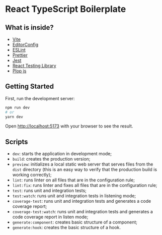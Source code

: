 # React TypeScript Boilerplate

## What is inside?

- [Vite](https://vitejs.dev)
- [EditorConfig](https://editorconfig.org)
- [ESLint](https://eslint.org)
- [Prettier](https://prettier.io)
- [Jest](https://jestjs.io)
- [React Testing Library](https://testing-library.com/docs/react-testing-library/intro)
- [Plop js](https://plopjs.com)

## Getting Started

First, run the development server:

```bash
npm run dev
# or
yarn dev
```

Open [http://localhost:5173](http://localhost:5173) with your browser to see the result.

## Scripts

- `dev`: starts the application in development mode;
- `build`: creates the production version;
- `preview`: initializes a local static web server that serves files from the `dist` directory (this is an easy way to verify that the production build is working correctly);
- `lint`: runs linter on all files that are in the configuration rule;
- `lint:fix`: runs linter and fixes all files that are in the configuration rule;
- `test`: runs unit and integration tests;
- `test:watch`: runs unit and integration tests in listening mode;
- `coverage-test`: runs unit and integration tests and generates a code coverage report;
- `coverage-test:watch`: runs unit and integration tests and generates a code coverage report in listen mode;
- `generate:component`: creates basic structure of a component;
- `generate:hook`: creates the basic structure of a hook.
